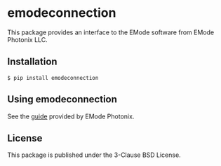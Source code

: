 # emodeconnection

This package provides an interface to the EMode software from EMode Photonix LLC.

## Installation

`$ pip install emodeconnection`

## Using emodeconnection

See the [guide](https://docs.emodephotonix.com/emodeconnection_python.html) provided by EMode Photonix.

## License

This package is published under the 3-Clause BSD License.

